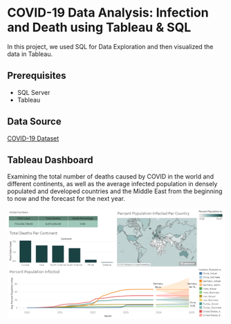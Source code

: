# COVID-19 Data Analysis: Infection and Death using Tableau & SQL

In this project, we used SQL for Data Exploration and then visualized the data in Tableau.


## Prerequisites

+ SQL Server
+ Tableau


## Data Source

[COVID-19 Dataset](https://ourworldindata.org/covid-deaths)


## Tableau Dashboard

Examining the total number of deaths caused by COVID in the world and different continents, as well as the average infected population in densely populated and developed countries and the Middle East from the beginning to now and the forecast for the next year.

![Dashboard Screenshot](Screenshot.png)